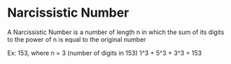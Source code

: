 # Narcissistic Number

A Narcissistic Number is a number of length n in which the sum of its digits to the power of n is equal to the original number


Ex: 153, where n = 3 (number of digits in 153) 1^3 + 5^3 + 3^3 = 153

